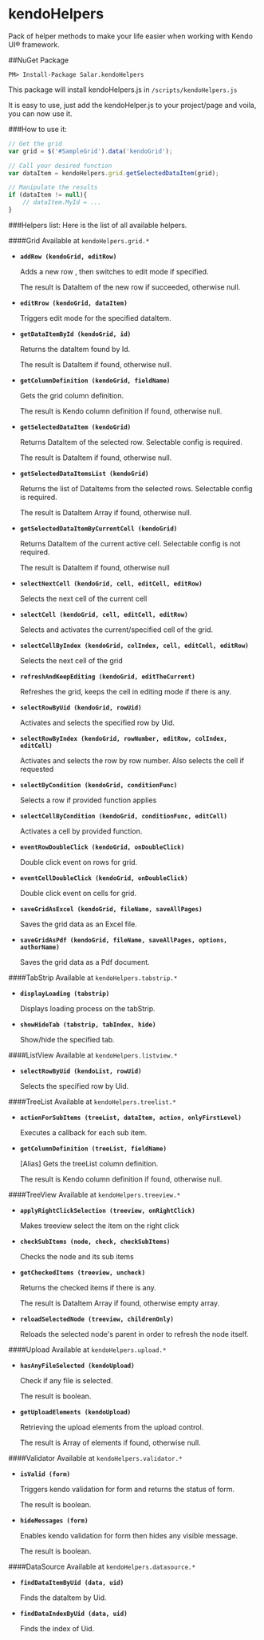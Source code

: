 # kendoHelpers
Pack of helper methods to make your life easier when working with Kendo UI® framework.


##NuGet Package 
```
PM> Install-Package Salar.kendoHelpers
```
This package will install kendoHelpers.js in `/scripts/kendoHelpers.js`

It is easy to use, just add the kendoHelper.js to your project/page and voila, you can now use it.

###How to use it:
```js
// Get the grid
var grid = $('#SampleGrid').data('kendoGrid');

// Call your desired function
var dataItem = kendoHelpers.grid.getSelectedDataItem(grid);

// Manipulate the results
if (dataItem != null){
    // dataItem.MyId = ...
}
```

###Helpers list:
Here is the list of all available helpers.

####Grid
Available at `kendoHelpers.grid.*`

* **`addRow (kendoGrid, editRow)`**

    Adds a new row , then switches to edit mode if specified.

    The result is DataItem of the new row if succeeded, otherwise null.

* **`editRrow (kendoGrid, dataItem)`**

    Triggers edit mode for the specified dataItem.

* **`getDataItemById (kendoGrid, id)`**

    Returns the dataItem found by Id.

    The result is DataItem if found, otherwise null.

* **`getColumnDefinition (kendoGrid, fieldName)`**

    Gets the grid column definition.

    The result is Kendo column definition if found, otherwise null.

* **`getSelectedDataItem (kendoGrid)`**

    Returns DataItem of the selected row. Selectable config is required.

    The result is DataItem if found, otherwise null.

* **`getSelectedDataItemsList (kendoGrid)`**

    Returns the list of DataItems from the selected rows. Selectable config is required.

    The result is DataItem Array if found, otherwise null.

* **`getSelectedDataItemByCurrentCell (kendoGrid)`**

    Returns DataItem of the current active cell. Selectable config is not required.

    The result is DataItem if found, otherwise null

* **`selectNextCell (kendoGrid, cell, editCell, editRow)`**

    Selects the next cell of the current cell

* **`selectCell (kendoGrid, cell, editCell, editRow)`**

    Selects and activates the current/specified cell of the grid.

* **`selectCellByIndex (kendoGrid, colIndex, cell, editCell, editRow)`**

    Selects the next cell of the grid

* **`refreshAndKeepEditing (kendoGrid, editTheCurrent)`**

    Refreshes the grid, keeps the cell in editing mode if there is any.

* **`selectRowByUid (kendoGrid, rowUid)`**

    Activates and selects the specified row by Uid.

* **`selectRowByIndex (kendoGrid, rowNumber, editRow, colIndex, editCell)`**

    Activates and selects the row by row number. Also selects the cell if requested

* **`selectByCondition (kendoGrid, conditionFunc)`**

    Selects a row if provided function applies

* **`selectCellByCondition (kendoGrid, conditionFunc, editCell)`**

    Activates a cell by provided function.

* **`eventRowDoubleClick (kendoGrid, onDoubleClick)`**

    Double click event on rows for grid.

* **`eventCellDoubleClick (kendoGrid, onDoubleClick)`**

    Double click event on cells for grid.

* **`saveGridAsExcel (kendoGrid, fileName, saveAllPages)`**

    Saves the grid data as an Excel file.

* **`saveGridAsPdf (kendoGrid, fileName, saveAllPages, options, authorName)`**

   Saves the grid data as a Pdf document.

####TabStrip
Available at `kendoHelpers.tabstrip.*`

* **`displayLoading (tabstrip)`**

    Displays loading process on the tabStrip.
	
* **`showHideTab (tabstrip, tabIndex, hide)`**

    Show/hide the specified tab.

####ListView
Available at `kendoHelpers.listview.*`

* **`selectRowByUid (kendoList, rowUid)`**

    Selects the specified row by Uid.

####TreeList
Available at `kendoHelpers.treelist.*`

* **`actionForSubItems (treeList, dataItem, action, onlyFirstLevel)`**

    Executes a callback for each sub item.

* **`getColumnDefinition (treeList, fieldName)`**

    [Alias] Gets the treeList column definition.

    The result is Kendo column definition if found, otherwise null.

####TreeView
Available at `kendoHelpers.treeview.*`

* **`applyRightClickSelection (treeview, onRightClick)`**

    Makes treeview select the item on the right click

* **`checkSubItems (node, check, checkSubItems)`**

    Checks the node and its sub items

* **`getCheckedItems (treeview, uncheck)`**

    Returns the checked items if there is any.

    The result is DataItem Array if found, otherwise empty array.

* **`reloadSelectedNode (treeview, childrenOnly)`**

    Reloads the selected node's parent in order to refresh the node itself.

####Upload
Available at `kendoHelpers.upload.*`

* **`hasAnyFileSelected (kendoUpload)`**

    Check if any file is selected.

    The result is boolean.

* **`getUploadElements (kendoUpload)`**

    Retrieving the upload elements from the upload control.

    The result is Array of elements if found, otherwise null.

####Validator
Available at `kendoHelpers.validator.*`

* **`isValid (form)`**

    Triggers kendo validation for form and returns the status of form.

    The result is boolean.

* **`hideMessages (form)`**

    Enables kendo validation for form then hides any visible message.

    The result is boolean.

####DataSource
Available at `kendoHelpers.datasource.*`

* **`findDataItemByUid (data, uid)`**

    Finds the dataItem by Uid.

* **`findDataIndexByUid (data, uid)`**

    Finds the index of Uid.

